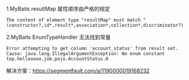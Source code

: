 1.MyBaits resultMap 属性顺序由严格的规定
```text
The content of element type "resultMap" must match "(constructor?,id*,result*,association*,collection*,discriminator?)
```
2.MyBaits EnumTypeHandler 无法找到常量
```text
Error attempting to get column 'account_status' from result set.  Cause: java.lang.IllegalArgumentException: No enum constant top.hellooooo.job.pojo.AccountStatus.0
```
解决方案：https://segmentfault.com/a/1190000019168232

